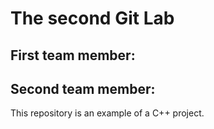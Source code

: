 # The second Git Lab
## First team member: <Ian Gant>
## Second team member:<Daniel Lipec>
This repository is an example of a C++ project. 
